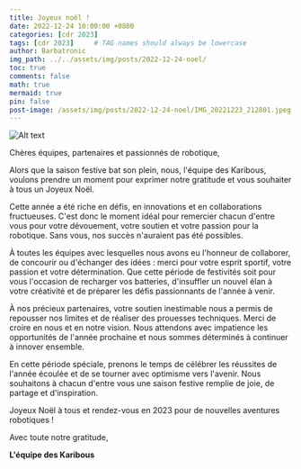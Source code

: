 ```yaml
---
title: Joyeux noël !
date: 2022-12-24 10:00:00 +0800
categories: [cdr 2023]
tags: [cdr 2023]     # TAG names should always be lowercase
author: Barbatronic
img_path: ../../assets/img/posts/2022-12-24-noel/
toc: true
comments: false
math: true
mermaid: true
pin: false
post-image: /assets/img/posts/2022-12-24-noel/IMG_20221223_212801.jpeg
---
```


![Alt text](IMG_20230101_201829-01.jpeg)

Chères équipes, partenaires et passionnés de robotique,

Alors que la saison festive bat son plein, nous, l'équipe des Karibous, voulons prendre un moment pour exprimer notre gratitude et vous souhaiter à tous un Joyeux Noël.

Cette année a été riche en défis, en innovations et en collaborations fructueuses. C'est donc le moment idéal pour remercier chacun d'entre vous pour votre dévouement, votre soutien et votre passion pour la robotique. Sans vous, nos succès n'auraient pas été possibles.

À toutes les équipes avec lesquelles nous avons eu l'honneur de collaborer, de concourir ou d'échanger des idées : merci pour votre esprit sportif, votre passion et votre détermination. Que cette période de festivités soit pour vous l'occasion de recharger vos batteries, d'insuffler un nouvel élan à votre créativité et de préparer les défis passionnants de l'année à venir.

À nos précieux partenaires, votre soutien inestimable nous a permis de repousser nos limites et de réaliser des prouesses techniques. Merci de croire en nous et en notre vision. Nous attendons avec impatience les opportunités de l'année prochaine et nous sommes déterminés à continuer à innover ensemble.

En cette période spéciale, prenons le temps de célébrer les réussites de l'année écoulée et de se tourner avec optimisme vers l'avenir. Nous souhaitons à chacun d'entre vous une saison festive remplie de joie, de partage et d'inspiration.

Joyeux Noël à tous et rendez-vous en 2023 pour de nouvelles aventures robotiques !

Avec toute notre gratitude,

**L'équipe des Karibous**
